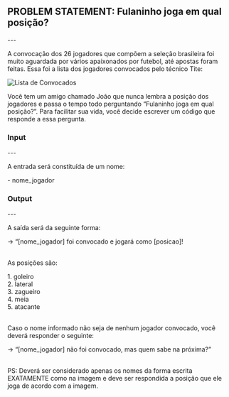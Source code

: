 <h2>PROBLEM STATEMENT: Fulaninho joga em qual posição?</h2>
---
<p>A convocação dos 26 jogadores que compõem a seleção brasileira foi muito aguardada por vários apaixonados por futebol, até apostas foram feitas. Essa foi a lista dos jogadores convocados pelo técnico Tite:</p>
<img scr='jogadores.png' alt='Lista de Convocados'>
<p>Você tem um amigo chamado João que nunca lembra a posição dos jogadores e passa o tempo todo perguntando “Fulaninho joga em qual posição?”. Para facilitar sua vida, você decide escrever um código que responde a essa pergunta.</p>
<h3>Input</h3>
---
<p>A entrada será constituída de um nome:</p>
- nome_jogador
<h3>Output</h3>
---
<p>A saída será da seguinte forma:</p>
-> “[nome_jogador] foi convocado e jogará como [posicao]!
<br/><br/>
<p>As posições são:</p>
1. goleiro
<br/>
2. lateral
<br/>
3. zagueiro
<br/>
4. meia
<br/>
5. atacante
<br/><br/>
<p>Caso o nome informado não seja de nenhum jogador convocado, você deverá responder o seguinte:</p>
-> “[nome_jogador] não foi convocado, mas quem sabe na próxima?”
<br/><br/>
<p>PS: Deverá ser considerado apenas os nomes da forma escrita EXATAMENTE como na imagem e deve ser respondida a posição que ele joga de acordo com a imagem.</p>